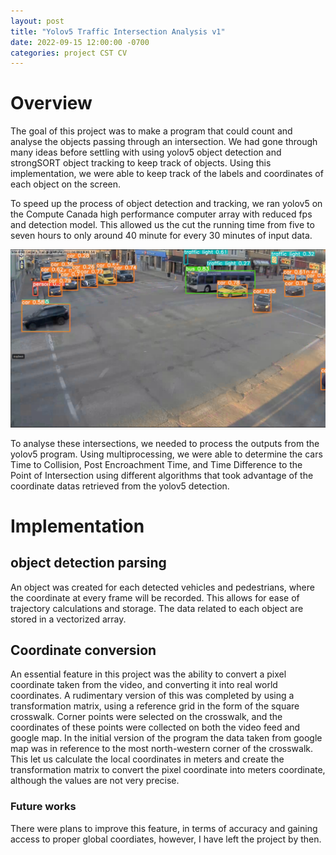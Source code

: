 ```yaml
---
layout: post
title: "Yolov5 Traffic Intersection Analysis v1"
date: 2022-09-15 12:00:00 -0700
categories: project CST CV
---
```


# Overview

The goal of this project was to make a program that could count and analyse
the objects passing through an intersection. We had gone through many ideas
before settling with using yolov5 object detection and strongSORT object
tracking to keep track of objects. Using this implementation, we were able to
keep track of the labels and coordinates of each object on the screen.

To speed up the process of object detection and tracking, we ran yolov5 on the
Compute Canada high performance computer array with reduced fps and detection
model. This allowed us the cut the running time from five to seven hours to
only around 40 minute for every 30 minutes of input data.

![yolov5example](../resources/images/yolov5_int_analysis/yolodetectiontraffic.png)

To analyse these intersections, we needed to process the outputs from the
yolov5 program. Using multiprocessing, we were able to determine the cars Time
to Collision, Post Encroachment Time, and Time Difference to the Point of
Intersection using different algorithms that took advantage of the coordinate
datas retrieved from the yolov5 detection.

# Implementation

## object detection parsing

An object was created for each detected vehicles and pedestrians, where the
coordinate at every frame will be recorded. This allows for ease of trajectory
calculations and storage. The data related to each object are stored in a
vectorized array.

## Coordinate conversion

An essential feature in this project was the ability to convert a pixel
coordinate taken from the video, and converting it into real world coordinates.
A rudimentary version of this was completed by using a transformation matrix,
using a reference grid in the form of the square crosswalk. Corner points were
selected on the crosswalk, and the coordinates of these points were collected
on both the video feed and google map. In the initial version of the program
the data taken from google map was in reference to the most north-western
corner of the crosswalk. This let us calculate the local coordinates in meters
and create the transformation matrix to convert the pixel coordinate into
meters coordinate, although the values are not very precise.

### Future works

There were plans to improve this feature, in terms of accuracy and gaining
access to proper global coordiates, however, I have left the project by then.
